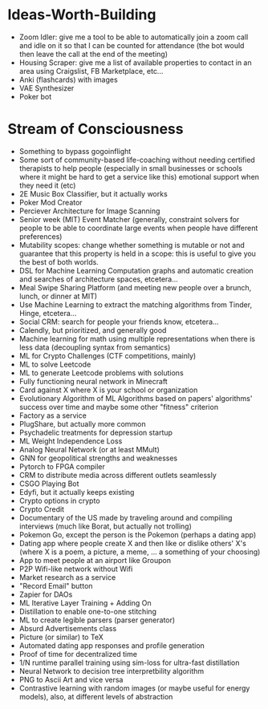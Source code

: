 # Ideas-Worth-Building
- Zoom Idler: give me a tool to be able to automatically join a zoom call and idle on it so that I can be counted for attendance (the bot would then leave the call at the end of the meeting)
- Housing Scraper: give me a list of available properties to contact in an area using Craigslist, FB Marketplace, etc...
- Anki (flashcards) with images
- VAE Synthesizer
- Poker bot

# Stream of Consciousness
- Something to bypass gogoinflight
- Some sort of community-based life-coaching without needing certified therapists to help people (especially in small businesses or schools where it might be hard to get a service like this) emotional support when they need it (etc)
- 2E Music Box Classifier, but it actually works
- Poker Mod Creator
- Perciever Architecture for Image Scanning
- Senior week (MIT) Event Matcher (generally, constraint solvers for people to be able to coordinate large events when people have different preferences)
- Mutability scopes: change whether something is mutable or not and guarantee that this property is held in a scope: this is useful to give you the best of both worlds.
- DSL for Machine Learning Computation graphs and automatic creation and searches of architecture spaces, etcetera...
- Meal Swipe Sharing Platform (and meeting new people over a brunch, lunch, or dinner at MIT)
- Use Machine Learning to extract the matching algorithms from Tinder, Hinge, etcetera...
- Social CRM: search for people your friends know, etcetera...
- Calendly, but prioritized, and generally good
- Machine learning for math using multiple representations when there is less data (decoupling syntax from semantics)
- ML for Crypto Challenges (CTF competitions, mainly)
- ML to solve Leetcode
- ML to generate Leetcode problems with solutions
- Fully functioning neural network in Minecraft
- Card against X where X is your school or organization
- Evolutionary Algorithm of ML Algorithms based on papers' algorithms' success over time and maybe some other "fitness" criterion
- Factory as a service
- PlugShare, but actually more common
- Psychadelic treatments for depression startup
- ML Weight Independence Loss
- Analog Neural Network (or at least MMult)
- GNN for geopolitical strengths and weaknesses
- Pytorch to FPGA compiler
- CRM to distribute media across different outlets seamlessly
- CSGO Playing Bot
- Edyfi, but it actually keeps existing
- Crypto options in crypto
- Crypto Credit
- Documentary of the US made by traveling around and compiling interviews (much like Borat, but actually not trolling)
- Pokemon Go, except the person is the Pokemon (perhaps a dating app)
- Dating app where people create X and then like or dislike others' X's (where X is a poem, a picture, a meme, ... a something of your choosing)
- App to meet people at an airport like Groupon
- P2P Wifi-like network without Wifi
- Market research as a service
- "Record Email" button
- Zapier for DAOs
- ML Iterative Layer Training + Adding On
- Distillation to enable one-to-one stitching
- ML to create legible parsers (parser generator)
- Absurd Advertisements class
- Picture (or similar) to TeX
- Automated dating app responses and profile generation
- Proof of time for decentralized time
- 1/N runtime parallel training using sim-loss for ultra-fast distillation
- Neural Network to decision tree interpretbility algorithm
- PNG to Ascii Art and vice versa
- Contrastive learning with random images (or maybe useful for energy models), also, at different levels of abstraction
